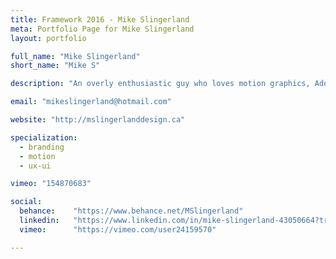 ```yaml
---
title: Framework 2016 - Mike Slingerland
meta: Portfolio Page for Mike Slingerland
layout: portfolio

full_name: "Mike Slingerland"
short_name: "Mike S"

description: "An overly enthusiastic guy who loves motion graphics, Adobe Illustrator, and snowboarding."

email: "mikeslingerland@hotmail.com"

website: "http://mslingerlanddesign.ca"

specialization:
  - branding
  - motion
  - ux-ui

vimeo: "154870683"

social:
  behance:    "https://www.behance.net/MSlingerland"
  linkedin:   "https://www.linkedin.com/in/mike-slingerland-43050664?trk=tab_pro"
  vimeo:      "https://vimeo.com/user24159570"

---
```

